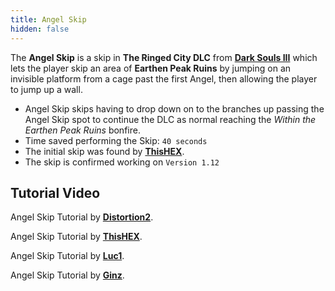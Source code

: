 ```yaml
---
title: Angel Skip
hidden: false
---
```

The **Angel Skip** is a skip in **The Ringed City DLC** from [**Dark Souls III**](/darksouls3) which lets the player skip an area of **Earthen Peak Ruins** by jumping on an invisible platform from a cage past the first Angel, then allowing the player to jump up a wall.

- Angel Skip skips having to drop down on to the branches up passing the Angel Skip spot to continue the DLC as normal reaching the *Within the Earthen Peak Ruins* bonfire.
- Time saved performing the Skip: `40 seconds`
- The initial skip was found by [**ThisHEX**](//youtube.com/channel/UCgmq4h643S5tc6_qPYdUIgw).
- The skip is confirmed working on `Version 1.12`

## Tutorial Video

Angel Skip Tutorial by [**Distortion2**](//youtube.com/watch?v=E2zVG3u38HI).

Angel Skip Tutorial by [**ThisHEX**](//youtube.com/watch?v=KVCGaX-x_QIPYdUIgw).

Angel Skip Tutorial by [**Luc1**](//youtube.com/watch?v=bLNfib1adIY).

Angel Skip Tutorial by [**Ginz**](//youtube.com/watch?v=ducUr6e0Xsg).
